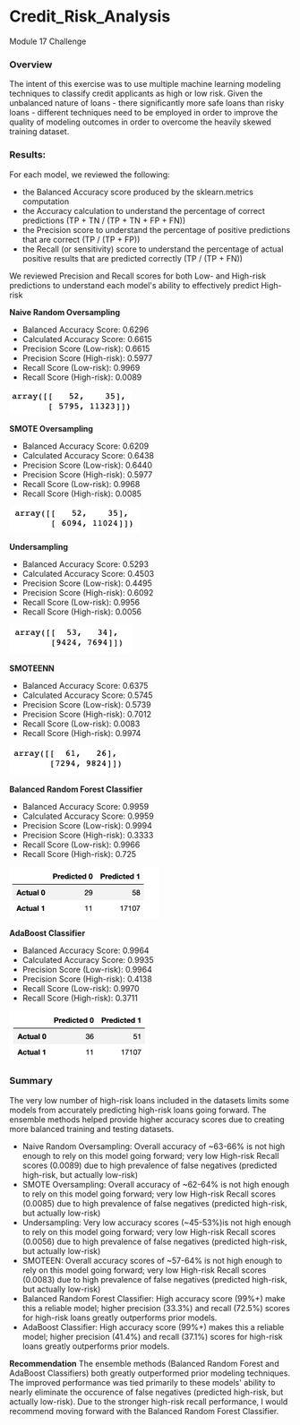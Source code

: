 # Credit_Risk_Analysis
Module 17 Challenge

### Overview
The intent of this exercise was to use multiple machine learning modeling techniques to classify credit applicants as high or low risk.  Given the unbalanced nature of loans - there significantly more safe loans than risky loans - different techniques need to be employed in order to improve the quality of modeling outcomes in order to overcome the heavily skewed training dataset.

### Results:
For each model, we reviewed the following: 
- the Balanced Accuracy score produced by the sklearn.metrics computation
- the Accuracy calculation to understand the percentage of correct predictions (TP + TN / (TP + TN + FP + FN))
- the Precision score to understand the percentage of positive predictions that are correct (TP / (TP + FP))
- the Recall (or sensitivity) score to understand the percentage of actual positive results that are predicted correctly (TP / (TP + FN))

We reviewed Precision and Recall scores for both Low- and High-risk predictions to understand each model's ability to effectively predict High-risk 


**Naive Random Oversampling**
- Balanced Accuracy Score: 0.6296
- Calculated Accuracy Score: 0.6615
- Precision Score (Low-risk): 0.6615
- Precision Score (High-risk): 0.5977
- Recall Score (Low-risk): 0.9969
- Recall Score (High-risk): 0.0089

![Naive_Random.png](https://github.com/benclark62/Credit_Risk_Analysis/blob/main/1naive_random.png)


**SMOTE Oversampling**
- Balanced Accuracy Score: 0.6209
- Calculated Accuracy Score: 0.6438
- Precision Score (Low-risk): 0.6440
- Precision Score (High-risk): 0.5977
- Recall Score (Low-risk): 0.9968
- Recall Score (High-risk): 0.0085

![SMOTE.png](https://github.com/benclark62/Credit_Risk_Analysis/blob/main/1SMOTE.png)


**Undersampling**
- Balanced Accuracy Score: 0.5293
- Calculated Accuracy Score: 0.4503
- Precision Score (Low-risk): 0.4495
- Precision Score (High-risk): 0.6092
- Recall Score (Low-risk): 0.9956
- Recall Score (High-risk): 0.0056

![Undersampling.png](https://github.com/benclark62/Credit_Risk_Analysis/blob/main/1Undersampling.png)


**SMOTEENN**
- Balanced Accuracy Score: 0.6375
- Calculated Accuracy Score: 0.5745
- Precision Score (Low-risk): 0.5739
- Precision Score (High-risk): 0.7012
- Recall Score (Low-risk): 0.0083
- Recall Score (High-risk): 0.9974

![SMOTEENN.png](https://github.com/benclark62/Credit_Risk_Analysis/blob/main/1SMOTEENN.png)


**Balanced Random Forest Classifier**
- Balanced Accuracy Score: 0.9959
- Calculated Accuracy Score: 0.9959
- Precision Score (Low-risk): 0.9994
- Precision Score (High-risk): 0.3333
- Recall Score (Low-risk): 0.9966
- Recall Score (High-risk): 0.725

![brfc.png](https://github.com/benclark62/Credit_Risk_Analysis/blob/main/1BRFC.png)

**AdaBoost Classifier**
- Balanced Accuracy Score: 0.9964
- Calculated Accuracy Score: 0.9935
- Precision Score (Low-risk): 0.9964
- Precision Score (High-risk): 0.4138
- Recall Score (Low-risk): 0.9970
- Recall Score (High-risk): 0.3711

![adaboost.png](https://github.com/benclark62/Credit_Risk_Analysis/blob/main/1ADA.png)


### Summary
The very low number of high-risk loans included in the datasets limits some models from accurately predicting high-risk loans going forward.  The ensemble methods helped provide higher accuracy scores due to creating more balanced training and testing datasets. 

- Naive Random Oversampling: Overall accuracy of ~63-66% is not high enough to rely on this model going forward; very low High-risk Recall scores (0.0089) due to high prevalence of false negatives (predicted high-risk, but actually low-risk)
- SMOTE Oversampling: Overall accuracy of ~62-64% is not high enough to rely on this model going forward; very low High-risk Recall scores (0.0085) due to high prevalence of false negatives (predicted high-risk, but actually low-risk)
- Undersampling: Very low accuracy scores (~45-53%)is not high enough to rely on this model going forward; very low High-risk Recall scores (0.0056) due to high prevalence of false negatives (predicted high-risk, but actually low-risk)
- SMOTEEN: Overall accuracy scores of ~57-64% is not high enough to rely on this model going forward; very low High-risk Recall scores (0.0083) due to high prevalence of false negatives (predicted high-risk, but actually low-risk)
- Balanced Random Forest Classifier: High accuracy score (99%+) make this a reliable model; higher precision (33.3%) and recall (72.5%) scores for high-risk loans greatly outperforms prior models.
- AdaBoost Classifier: High accuracy score (99%+) makes this a reliable model; higher precision (41.4%) and recall (37.1%) scores for high-risk loans greatly outperforms prior models.

**Recommendation**
The ensemble methods (Balanced Random Forest and AdaBoost Classifiers) both greatly outperformed prior modeling techniques.  The improved performance was tied primarily to these models' ability to nearly eliminate the occurence of false negatives (predicted high-risk, but actually low-risk).  Due to the stronger high-risk recall performance, I would recommend moving forward with the Balanced Random Forest Classifier.
